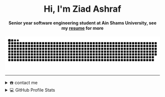 <div align="center">
<h1 align="center">Hi, I'm Ziad Ashraf</h1>
<h4 align="center">Senior year software engineering student at Ain Shams University, see my <a href="https://github.com/ZiadKasem/ZiadKasem/blob/main/main/assets/doc/Ziad%20Ashraf%20Ahmed%20Ahmed_resume.pdf" target="_blank">resume</a> for more</h4>
</div>

<div align="center">
  <a href="https://github.com/ZiadKasem">
    <img src="https://github.com/1999AZZAR/1999AZZAR/blob/readme/resources/img/grid-snake.svg" alt="snake">
  </a>
</div>

-----
<details>
  <summary>☎️ contact me</summary>
<div>
  <samp>
    <h2 align="center">you can reach me by:</h2>
    <p align="center">
      <br/>
      <a href="https://www.linkedin.com/in/ziad-kassem/" target="blank"><img align="center"
         src="https://img.shields.io/badge/linkedin-%231DA1F2.svg?style=for-the-badge&logo=linkedin&logoColor=white"
         alt="azzar" height="30"/></a>
      <a href="mailto:ziad.ashraf.ahmed.ahmed@gmail.com" target="blank"><img align="center"
               src="https://img.shields.io/badge/gmail-EA4335.svg?style=for-the-badge&logo=gmail&logoColor=white"
               alt="azzar" height="30"/></a>
      <a href="https://wa.me/+201068925677" target="blank"><img align="center"
               src="https://img.shields.io/badge/whatsapp-4B7F1.svg?style=for-the-badge&logo=whatsapp&logoColor=white"
               alt="azzar" height="30"/></a>
  </samp>
</div>
</details>

  
<details> 
  <summary>💻 GitHub Profile Stats</summary>
  <div>
  <samp>
    <h2 align="center"> Github stats </h2>
      <br/>
    <details open>
  <summary><h3>Languages</h3></summary>
            <p align="center">
        <a href="https://github.com/ZiadKasem/">
          <img src="https://github-readme-stats.vercel.app/api/top-langs/?username=ZiadKasem&langs_count=6&theme=gruvbox&layout=compact&hide_border=true"
          alt="ZiadKasem :: overall Top Langs " /></a>
      </p>
        <p align="center">
          <a href="https://github.com/ZiadKasem/">
          <img width="45%" src="https://github-profile-summary-cards.vercel.app/api/cards/repos-per-language?username=ZiadKasem&theme=gruvbox&layout=compact&hide_border=true"
          alt="ZiadKasem :: Top Langs by repo" />
          <img width="45%" src="https://github-profile-summary-cards.vercel.app/api/cards/most-commit-language?username=ZiadKasem&theme=gruvbox&layout=compact&hide_border=true"
          alt="ZiadKasem :: Top Langs by commit" />
          </a>
        </p>
</details>
    <details open>
  <summary><h3>stasistic</h3></summary>
        <p align="center">
         <a href="https://github.com/ZiadKasem/">
          <img width="49.5%" src="https://github-readme-stats.vercel.app/api?username=ZiadKasem&show_icons=true&theme=gruvbox&hide_border=true" />
          <img width="49.5%" src="https://github-readme-streak-stats.herokuapp.com/?user=ZiadKasem&theme=gruvbox&hide_border=true" />
          </a>
       </p>
     <br>
     </samp>
  </div>    
</details>


